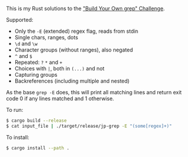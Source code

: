 
This is my Rust solutions to the
["Build Your Own grep" Challenge](https://app.codecrafters.io/courses/grep/overview).

Supported:
  - Only the `-E` (extended) regex flag, reads from stdin
  - Single chars, ranges, dots
  - `\d` and `\w`
  - Character groups (without ranges), also negated
  - `^` and `$`
  - Repeated: `?` `*` and `+`
  - Choices with `|`, both in `(...)` and not
  - Capturing groups
  - Backreferences (including multiple and nested)

As the base `grep -E` does, this will print all matching lines and return exit code 0 if any lines matched and 1 otherwise.

To run:

```bash
$ cargo build --release
$ cat input_file | ./target/release/jp-grep -E "(some[regex]+)"
```

To install:

```bash
$ cargo install --path .